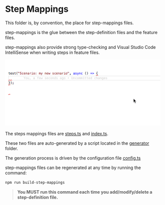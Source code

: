 # Step Mappings

This folder is, by convention, the place for step-mappings files.

step-mappings is the glue between the step-definition files and the feature files.

step-mappings also provide strong type-checking and Visual Studio Code IntelliSense when writing steps in feature files.

![demo](../.media/demo3.gif)

The steps mappings files are [steps.ts](steps.ts) and [index.ts](index.ts).

These two files are auto-generated by a script located in the [generator](generator) folder.

The generation process is driven by the configuration file [config.ts](config.ts)

step-mappings files can be regenerated at any time by running the command:

```sh
npm run build-step-mappings
```

> **You MUST run this command each time you add/modify/delete a step-definition file.**
